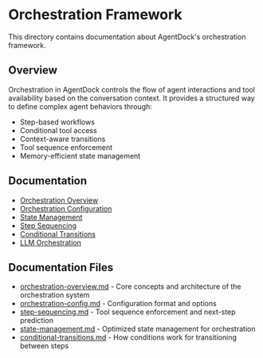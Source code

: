 # Orchestration Framework

This directory contains documentation about AgentDock's orchestration framework.

## Overview

Orchestration in AgentDock controls the flow of agent interactions and tool availability based on the conversation context. It provides a structured way to define complex agent behaviors through:

- Step-based workflows
- Conditional tool access
- Context-aware transitions
- Tool sequence enforcement
- Memory-efficient state management

## Documentation

- [Orchestration Overview](./orchestration-overview.md)
- [Orchestration Configuration](./orchestration-config.md)
- [State Management](./state-management.md)
- [Step Sequencing](./step-sequencing.md)
- [Conditional Transitions](./conditional-transitions.md)
- [LLM Orchestration](./llm-orchestration.md)

## Documentation Files

- [orchestration-overview.md](./orchestration-overview.md) - Core concepts and architecture of the orchestration system
- [orchestration-config.md](./orchestration-config.md) - Configuration format and options
- [step-sequencing.md](./step-sequencing.md) - Tool sequence enforcement and next-step prediction
- [state-management.md](./state-management.md) - Optimized state management for orchestration
- [conditional-transitions.md](./conditional-transitions.md) - How conditions work for transitioning between steps 
